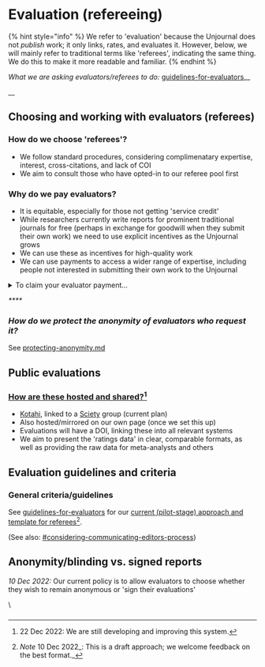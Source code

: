 # Evaluation (refereeing)



{% hint style="info" %}
We refer to 'evaluation' because the Unjournal does not _publish_ work; it only links, rates, and evaluates it. However, below, we will mainly refer to traditional terms like 'referees', indicating the same thing. We do this to make it more readable and familiar.
{% endhint %}

_What we are asking evaluators/referees to do:_ [guidelines-for-evaluators](../our-policies-evaluation-and-workflow/evaluation/guidelines-for-evaluators/ "mention")__

__

## Choosing and working with evaluators (referees)

### How do we choose 'referees'?

* We follow standard procedures, considering complimenatary expertise, interest, cross-citations, and lack of COI
* We aim to consult those who have opted-in to our referee pool first



### Why do we pay evaluators?

* It is equitable, especially for those not getting 'service credit'
* While researchers currently write reports for prominent traditional journals for free (perhaps in exchange for goodwill when they submit their own work) we need to use explicit incentives as the Unjournal grows&#x20;
* We can use these as incentives for high-quality work
* We can use payments to access a wider range of expertise, including people not interested in submitting their own work to the Unjournal



<details>

<summary>To claim your evaluator payment...</summary>

Please see:

[#submitting-and-paying-expenses-claims](../management-tech-details-discussion/hosting-and-platforms/fiscal-hosting-and-expenses.md#submitting-and-paying-expenses-claims "mention")

</details>

_****_

### _**How do we protect the anonymity of evaluators who request it?**_  &#x20;

See [protecting-anonymity.md](../our-policies-evaluation-and-workflow/evaluation/protecting-anonymity.md "mention")

##

## Public evaluations

### [How are these hosted and shared?](#user-content-fn-1)[^1]

* [Kotahi](https://kotahi.community/), linked to a [Sciety](https://sciety.org/) group (current plan)
* Also hosted/mirrored on our own page (once we set this up)
* Evaluations will have a DOI, linking these into all relevant systems
* We aim to present the 'ratings data' in clear, comparable formats, as well as providing the raw data for meta-analysts and others

## Evaluation guidelines and criteria

### General criteria/guidelines

See [guidelines-for-evaluators](../our-policies-evaluation-and-workflow/evaluation/guidelines-for-evaluators/ "mention") for our [current (pilot-stage) approach and template for referees](#user-content-fn-2)[^2].&#x20;

(See also: [#considering-communicating-editors-process](../our-policies-evaluation-and-workflow/considering-projects/#considering-communicating-editors-process "mention"))



## Anonymity/blinding vs. signed reports

_10 Dec 2022:_ Our current policy is to allow evaluators to choose whether they wish to remain anonymous or 'sign their evaluations'

\






###



[^1]: 22 Dec 2022: We are still developing and improving this system.

[^2]: _Note_ 10 Dec 2022_: This is a  draft approach; we welcome feedback on the best format._

